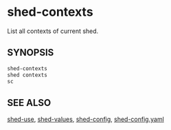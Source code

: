 # shed-contexts

List all contexts of current shed.

## SYNOPSIS

```bash
shed-contexts
shed contexts
sc
```

## SEE ALSO

[shed-use](shed-use.md), [shed-values](shed-values.md), [shed-config](shed-config.md), [shed-config.yaml](file-shed-config.yaml.md)

